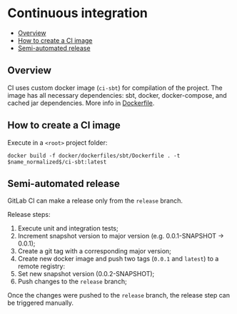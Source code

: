 # Continuous integration

- [Overview](#overview)  
- [How to create a CI image](#how-to-create-a-ci-image)  
- [Semi-automated release](#semi-automated-release)  

## <a name="overview"></a> Overview

CI uses custom docker image (`ci-sbt`) for compilation of the project. The image has all necessary dependencies: 
sbt, docker, docker-compose, and cached jar dependencies. More info in [Dockerfile](../../docker/dockerfiles/sbt/Dockerfile).

## <a name="how-to-create-a-ci-image"></a> How to create a CI image

Execute in a `<root>` project folder:  
```
docker build -f docker/dockerfiles/sbt/Dockerfile . -t $name_normalized$/ci-sbt:latest
```

## <a name="semi-automated-release"></a> Semi-automated release

GitLab CI can make a release only from the `release` branch.   

Release steps:
1) Execute unit and integration tests;
2) Increment snapshot version to major version (e.g. 0.0.1-SNAPSHOT -> 0.0.1);
3) Create a git tag with a corresponding major version;
4) Create new docker image and push two tags (`0.0.1` and `latest`) to a remote registry: 
5) Set new snapshot version (0.0.2-SNAPSHOT);
6) Push changes to the `release` branch;

Once the changes were pushed to the `release` branch, the release step can be triggered manually.
